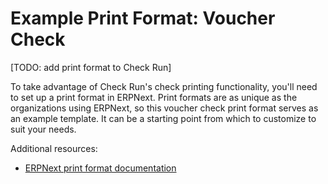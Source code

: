 # Example Print Format: Voucher Check

[TODO: add print format to Check Run]

To take advantage of Check Run's check printing functionality, you'll need to set up a print format in ERPNext. Print formats are as unique as the organizations using ERPNext, so this voucher check print format serves as an example template. It can be a starting point from which to customize to suit your needs.

Additional resources:

- [ERPNext print format documentation](https://docs.erpnext.com/docs/v14/user/manual/en/customize-erpnext/print-format)
